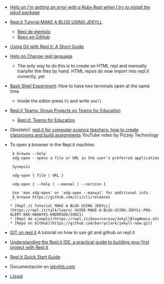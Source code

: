 * [Help on *I'm getting an error with a Ruby Repl when I try to install the jekyll package*](https://repl.it/talk/ask/Package-Installation-failing-on-SASSC/53457?order=new)
* [Repl.it Tutorial MAKE A BLOG USING JEKYLL](https://repl.it/talk/learn/GUIDE-MAKE-A-BLOG-USING-JEKYLL-POG-ALERT-KEK-HAHAYES-ENDORSED/59021)
  * [Repl de ejemplo](https://repl.it/@sourcerose/JekyllBlog#main.sh)
  * [Repo en GitHub](https://github.com/barryclark/jekyll-now.git)
* [Using Git with Repl.it: A Short Guide](https://repl.it/talk/learn/Using-Git-with-Replit-A-Short-Guide/13491)
* [Help on Change repl language](https://repl.it/talk/ask/Change-repl-language/24718)
  - The only way to do this is to create an HTML repl and manually transfer the files by hand. HTML repos do now import into repl.it correctly, yet
* [Bash Shell Experiment](https://blog.repl.it/shell): How to have two terminals open at the same time
  - Inside the editor press `F1` and write `shell`
* [Repl.it Teams: Group Projects on Teams for Education](https://blog.repl.it/group-projects-teams-education)
  - [Repl.it: Teams for Education](https://blog.repl.it/teams-for-education)
* Obsoleto!: [repl.it for computer science teachers: how to create classrooms and build assignments](https://youtu.be/70Pm4ZOPUzk) YouTube video by Pizzey Technology
* To open a browser in the Repl.it machine:

   ````
    $ browse --help
    xdg-open - opens a file or URL in the user's preferred application

    Synopsis

    xdg-open { file | URL }

    xdg-open { --help | --manual | --version }

    Use 'man xdg-open' or 'xdg-open --manual' for additional info.
    $ browse https://github.com/cli/cli/releases
  ```
  * [Repl.it Tutorial MAKE A BLOG USING JEKYLL](https://repl.it/talk/learn/ GUIDE-MAKE-A-BLOG-USING-JEKYLL-POG-ALERT-KEK-HAHAYES-ENDORSED/59021)
  * [Repl de ejemplo](https://repl.it/@sourcerose/JekyllBlog#main.sh)
  * [Repo en GitHub](https://github.com/barryclark/jekyll-now.git)
* [GIT on repl.it](https://repl.it/talk/learn/Replit-Git-Tutorial/23331/) A tutorial on how to use git and github on repl.it
* [Understanding the Repl.it IDE: a practical guide to building your first project with Repl.it](https://www.codewithrepl.it/01-introduction-to-the-repl-it-ide.html)
* [Repl.it Quick Start Guide](https://docs.repl.it/misc/quick-start)
* Documentación en [jekyllrb.com](https://jekyllrb.com)
* [Liquid](https://shopify.github.io/liquid/)